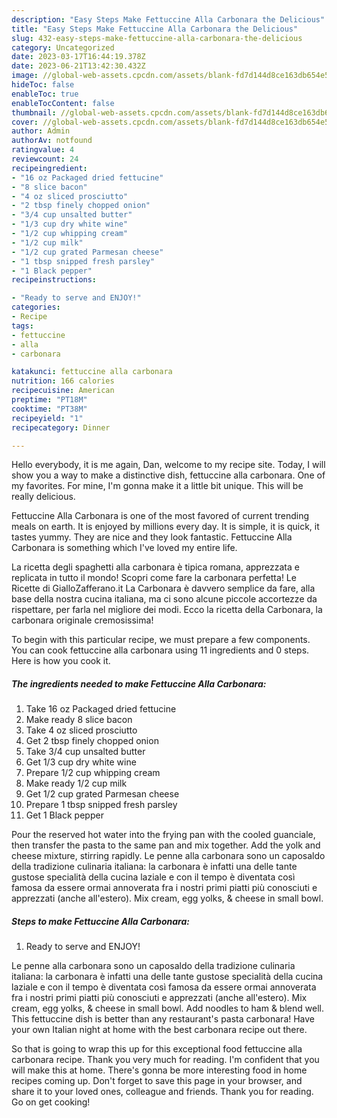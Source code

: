 ```yaml
---
description: "Easy Steps Make Fettuccine Alla Carbonara the Delicious"
title: "Easy Steps Make Fettuccine Alla Carbonara the Delicious"
slug: 432-easy-steps-make-fettuccine-alla-carbonara-the-delicious
category: Uncategorized
date: 2023-03-17T16:44:19.378Z
date: 2023-06-21T13:42:30.432Z
image: //global-web-assets.cpcdn.com/assets/blank-fd7d144d8ce163db654e5a02c40b08a2775adb7897d16e4062681dc7e1b2800f.png
hideToc: false
enableToc: true
enableTocContent: false
thumbnail: //global-web-assets.cpcdn.com/assets/blank-fd7d144d8ce163db654e5a02c40b08a2775adb7897d16e4062681dc7e1b2800f.png
cover: //global-web-assets.cpcdn.com/assets/blank-fd7d144d8ce163db654e5a02c40b08a2775adb7897d16e4062681dc7e1b2800f.png
author: Admin
authorAv: notfound
ratingvalue: 4
reviewcount: 24
recipeingredient:
- "16 oz Packaged dried fettucine"
- "8 slice bacon"
- "4 oz sliced prosciutto"
- "2 tbsp finely chopped onion"
- "3/4 cup unsalted butter"
- "1/3 cup dry white wine"
- "1/2 cup whipping cream"
- "1/2 cup milk"
- "1/2 cup grated Parmesan cheese"
- "1 tbsp snipped fresh parsley"
- "1 Black pepper"
recipeinstructions:

- "Ready to serve and ENJOY!"
categories:
- Recipe
tags:
- fettuccine
- alla
- carbonara

katakunci: fettuccine alla carbonara 
nutrition: 166 calories
recipecuisine: American
preptime: "PT18M"
cooktime: "PT38M"
recipeyield: "1"
recipecategory: Dinner

---
```



Hello everybody, it is me again, Dan, welcome to my recipe site. Today, I will show you a way to make a distinctive dish, fettuccine alla carbonara. One of my favorites. For mine, I'm gonna make it a little bit unique. This will be really delicious.

Fettuccine Alla Carbonara is one of the most favored of current trending meals on earth. It is enjoyed by millions every day. It is simple, it is quick, it tastes yummy. They are nice and they look fantastic. Fettuccine Alla Carbonara is something which I've loved my entire life.

La ricetta degli spaghetti alla carbonara è tipica romana, apprezzata e replicata in tutto il mondo! Scopri come fare la carbonara perfetta! Le Ricette di GialloZafferano.it La Carbonara è davvero semplice da fare, alla base della nostra cucina italiana, ma ci sono alcune piccole accortezze da rispettare, per farla nel migliore dei modi. Ecco la ricetta della Carbonara, la carbonara originale cremosissima!


To begin with this particular recipe, we must prepare a few components. You can cook fettuccine alla carbonara using 11 ingredients and 0 steps. Here is how you cook it.

<!--inarticleads1-->

##### The ingredients needed to make Fettuccine Alla Carbonara:

1. Take 16 oz Packaged dried fettucine
1. Make ready 8 slice bacon
1. Take 4 oz sliced prosciutto
1. Get 2 tbsp finely chopped onion
1. Take 3/4 cup unsalted butter
1. Get 1/3 cup dry white wine
1. Prepare 1/2 cup whipping cream
1. Make ready 1/2 cup milk
1. Get 1/2 cup grated Parmesan cheese
1. Prepare 1 tbsp snipped fresh parsley
1. Get 1 Black pepper


Pour the reserved hot water into the frying pan with the cooled guanciale, then transfer the pasta to the same pan and mix together. Add the yolk and cheese mixture, stirring rapidly. Le penne alla carbonara sono un caposaldo della tradizione culinaria italiana: la carbonara è infatti una delle tante gustose specialità della cucina laziale e con il tempo è diventata così famosa da essere ormai annoverata fra i nostri primi piatti più conosciuti e apprezzati (anche all&#39;estero). Mix cream, egg yolks, &amp; cheese in small bowl. 

<!--inarticleads2-->

##### Steps to make Fettuccine Alla Carbonara:


1. Ready to serve and ENJOY!

Le penne alla carbonara sono un caposaldo della tradizione culinaria italiana: la carbonara è infatti una delle tante gustose specialità della cucina laziale e con il tempo è diventata così famosa da essere ormai annoverata fra i nostri primi piatti più conosciuti e apprezzati (anche all&#39;estero). Mix cream, egg yolks, &amp; cheese in small bowl. Add noodles to ham &amp; blend well. This fettuccine dish is better than any restaurant&#39;s pasta carbonara! Have your own Italian night at home with the best carbonara recipe out there. 

So that is going to wrap this up for this exceptional food fettuccine alla carbonara recipe. Thank you very much for reading. I'm confident that you will make this at home. There's gonna be more interesting food in home recipes coming up. Don't forget to save this page in your browser, and share it to your loved ones, colleague and friends. Thank you for reading. Go on get cooking!
